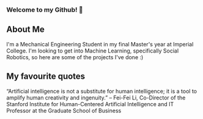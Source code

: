 ### Welcome to my Github! 👋

## About Me

I'm a Mechanical Engineering Student in my final Master's year at Imperial College. I'm looking to get into Machine Learning, specifically Social Robotics, so here are some of the projects I've done :)

## My favourite quotes

“Artificial intelligence is not a substitute for human intelligence; it is a tool to amplify human creativity and ingenuity.” 
– Fei-Fei Li, Co-Director of the Stanford Institute for Human-Centered Artificial Intelligence and IT Professor at the Graduate School of Business

<!--
**darciea/Darciea** is a ✨ _special_ ✨ repository because its `README.md` (this file) appears on your GitHub profile.

Here are some ideas to get you started:

- 🔭 I’m currently working on ...
- 🌱 I’m currently learning ...
- 👯 I’m looking to collaborate on ...
- 🤔 I’m looking for help with ...
- 💬 Ask me about ...
- 📫 How to reach me: ...
- 😄 Pronouns: ...
- ⚡ Fun fact: ...
-->
